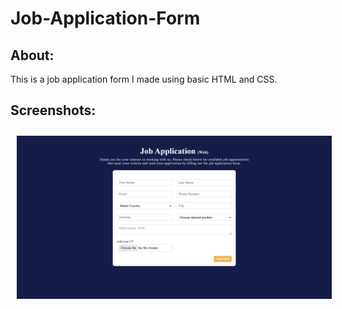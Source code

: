 # Job-Application-Form
## About:
This is a job application form I made using basic HTML and CSS.
## Screenshots:
<img style="margin: 10px" src="https://github.com/Govind-S-Nair/Job-Application-Form/blob/main/images/Screenshot%2001.png" alt="Screenshot"/>
